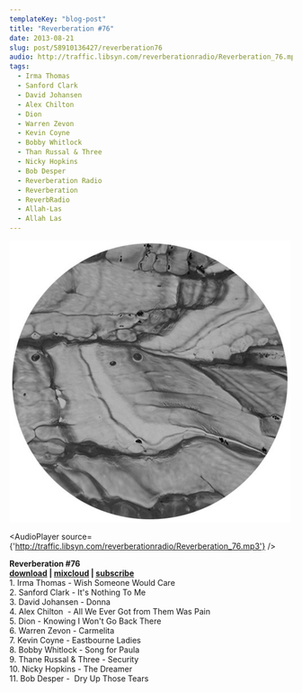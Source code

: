 ```yaml
---
templateKey: "blog-post"
title: "Reverberation #76"
date: 2013-08-21
slug: post/58910136427/reverberation76
audio: http://traffic.libsyn.com/reverberationradio/Reverberation_76.mp3
tags:
  - Irma Thomas
  - Sanford Clark
  - David Johansen
  - Alex Chilton
  - Dion
  - Warren Zevon
  - Kevin Coyne
  - Bobby Whitlock
  - Than Russal & Three
  - Nicky Hopkins
  - Bob Desper
  - Reverberation Radio
  - Reverberation
  - ReverbRadio
  - Allah-Las
  - Allah Las
---
```


![Reverberation #76](../images/12712bd3ec8555c01fac61f0e9956ad287e2bd85cb7fc44a62fea1f5771f46a4.jpg)

<AudioPlayer source={'http://traffic.libsyn.com/reverberationradio/Reverberation_76.mp3'} />

<p><p><strong>Reverberation #76<br /></strong><strong><a href="http://traffic.libsyn.com/reverberationradio/Reverberation_76.mp3" title="download" target="_blank">download</a> | <a href="http://i.mixcloud.com/CDJ4j5" title="mixcloud" target="_blank">mixcloud</a>&nbsp;</strong><strong>|&nbsp;</strong><strong><a href="https://itunes.apple.com/us/podcast/reverberation-radio/id520739212?ign-mpt=uo%3D4" title="subscribe" target="_blank">subscribe</a></strong><strong><br /></strong>1. Irma Thomas - Wish Someone Would Care<br />2. Sanford Clark - It's Nothing To Me<br />3. David Johansen - Donna<br />4. Alex Chilton &nbsp;- All We Ever Got from Them Was Pain<br />5. Dion - Knowing I Won't Go Back There<br />6. Warren Zevon - Carmelita<br />7. Kevin Coyne - Eastbourne Ladies<br />8. Bobby Whitlock - Song for Paula<br />9. Thane Russal &amp; Three - Security<br />10. Nicky Hopkins - The Dreamer<br />11. Bob Desper - &nbsp;Dry Up Those Tears</p>
</p>
